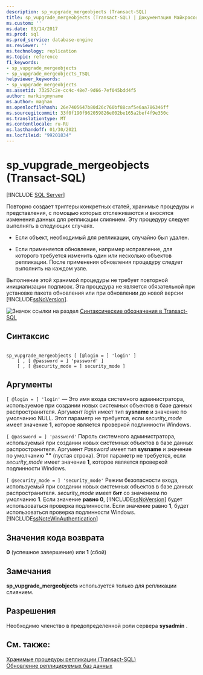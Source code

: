 ```yaml
---
description: sp_vupgrade_mergeobjects (Transact-SQL)
title: sp_vupgrade_mergeobjects (Transact-SQL) | Документация Майкрософт
ms.custom: ''
ms.date: 03/14/2017
ms.prod: sql
ms.prod_service: database-engine
ms.reviewer: ''
ms.technology: replication
ms.topic: reference
f1_keywords:
- sp_vupgrade_mergeobjects
- sp_vupgrade_mergeobjects_TSQL
helpviewer_keywords:
- sp_vupgrade_mergeobjects
ms.assetid: 73257c2e-cc4c-48e7-9d66-7ef045bdd4f5
author: markingmyname
ms.author: maghan
ms.openlocfilehash: 26e7405647b80d26c760bf88caf5e6aa786346ff
ms.sourcegitcommit: 33f0f190f962059826e002be165a2bef4f9e350c
ms.translationtype: MT
ms.contentlocale: ru-RU
ms.lasthandoff: 01/30/2021
ms.locfileid: "99201834"
---
```

# <a name="sp_vupgrade_mergeobjects-transact-sql"></a>sp_vupgrade_mergeobjects (Transact-SQL)
[!INCLUDE [SQL Server](../../includes/applies-to-version/sqlserver.md)]

  Повторно создает триггеры конкретных статей, хранимые процедуры и представления, с помощью которых отслеживаются и вносятся изменения данных для репликации слиянием. Эту процедуру следует выполнять в следующих случаях.  
  
-   Если объект, необходимый для репликации, случайно был удален.  
  
-   Если применяется обновление, например исправление, для которого требуется изменить один или несколько объектов репликации. После применения обновления процедуру следует выполнить на каждом узле.  
  
 Выполнение этой хранимой процедуры не требует повторной инициализации подписок. Эта процедура не является обязательной при установке пакета обновления или при обновлении до новой версии [!INCLUDE[ssNoVersion](../../includes/ssnoversion-md.md)].  
  
 ![Значок ссылки на раздел](../../database-engine/configure-windows/media/topic-link.gif "Значок ссылки на раздел") [Синтаксические обозначения в Transact-SQL](../../t-sql/language-elements/transact-sql-syntax-conventions-transact-sql.md)  
  
## <a name="syntax"></a>Синтаксис  
  
```  
  
sp_vupgrade_mergeobjects [ [@login = ] 'login' ]  
    [ , [ @password = ] 'password' ]  
    [ , [ @security_mode = ] security_mode ]  
```  
  
## <a name="arguments"></a>Аргументы  
`[ @login = ] 'login'` — Это имя входа системного администратора, используемое при создании новых системных объектов в базе данных распространителя. Аргумент *login* имеет тип **sysname** и значение по умолчанию NULL. Этот параметр не требуется, если *security_mode* имеет значение **1**, которое является проверкой подлинности Windows.  
  
`[ @password = ] 'password'` Пароль системного администратора, используемый при создании новых системных объектов в базе данных распространителя. Аргумент *Password* имеет тип **sysname** и значение по умолчанию **""** (пустая строка). Этот параметр не требуется, если *security_mode* имеет значение **1**, которое является проверкой подлинности Windows.  
  
`[ @security_mode = ] 'security_mode'` Режим безопасности входа, используемый при создании новых системных объектов в базе данных распространителя. *security_mode* имеет **бит** со значением по умолчанию **1**. Если значение **равно 0**, [!INCLUDE[ssNoVersion](../../includes/ssnoversion-md.md)] будет использоваться проверка подлинности. Если значение равно **1**, будет использоваться проверка подлинности Windows. [!INCLUDE[ssNoteWinAuthentication](../../includes/ssnotewinauthentication-md.md)]  
  
## <a name="return-code-values"></a>Значения кода возврата  
 **0** (успешное завершение) или **1** (сбой)  
  
## <a name="remarks"></a>Замечания  
 **sp_vupgrade_mergeobjects** используется только для репликации слиянием.  
  
## <a name="permissions"></a>Разрешения  
 Необходимо членство в предопределенной роли сервера **sysadmin** .  
  
## <a name="see-also"></a>См. также:  
 [Хранимые процедуры репликации (Transact-SQL)](../../relational-databases/system-stored-procedures/replication-stored-procedures-transact-sql.md)   
 [Обновление реплицируемых баз данных](../../database-engine/install-windows/upgrade-replicated-databases.md)  
  
  
